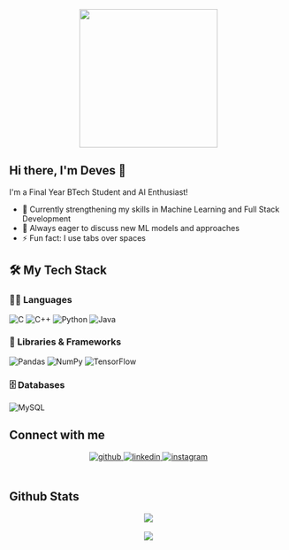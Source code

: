 <div align="center">
  <img src="https://miro.medium.com/max/1400/0*C-cPP9D2MIyeexAT.gif" height="250px" />
</div>

## Hi there, I'm Deves 👋

I'm a Final Year BTech Student and AI Enthusiast!

- 🌱 Currently strengthening my skills in Machine Learning and Full Stack Development  
- 🤔 Always eager to discuss new ML models and approaches
- ⚡ Fun fact: I use tabs over spaces

## 🛠️ My Tech Stack

### 👨‍💻 Languages 
![C](https://img.shields.io/badge/c-%2300599C.svg?style=flat&logo=c&logoColor=white) 
![C++](https://img.shields.io/badge/-C++-00599C?style=flat&logo=c%2B%2B&logoColor=white)
![Python](https://img.shields.io/badge/-Python-black?style=flat&logo=python)
![Java](https://img.shields.io/badge/-Java-007396?style=flat&logo=java)

### 🧰 Libraries & Frameworks
![Pandas](https://img.shields.io/badge/pandas-%23150458.svg?style=flat&logo=pandas&logoColor=white)
![NumPy](https://img.shields.io/badge/numpy-%23013243.svg?style=flat&logo=numpy&logoColor=white) 
![TensorFlow](https://img.shields.io/badge/TensorFlow-%23FF6F00.svg?style=flat&logo=TensorFlow&logoColor=white)

### 🗄️ Databases
![MySQL](https://img.shields.io/badge/mysql-%2300f.svg?style=flat&logo=mysql&logoColor=white)   

## Connect with me  
<div align="center">
<a href="https://github.com/https://github.com/devespanchariya" target="_blank">
<img src=https://img.shields.io/badge/github-%2324292e.svg?&style=for-the-badge&logo=github&logoColor=white alt=github style="margin-bottom: 5px;" />
</a>
<a href="https://linkedin.com/in/https://www.linkedin.com/in/deves-panchariya-1974aa24b/" target="_blank">
<img src=https://img.shields.io/badge/linkedin-%231E77B5.svg?&style=for-the-badge&logo=linkedin&logoColor=white alt=linkedin style="margin-bottom: 5px;" />
</a>
<a href="https://instagram.com/https://www.instagram.com/deves.panchariya" target="_blank">
<img src=https://img.shields.io/badge/instagram-%23000000.svg?&style=for-the-badge&logo=instagram&logoColor=white alt=instagram style="margin-bottom: 5px;" />
</a>  
</div>  
  

<br/>  


## Github Stats  
<div align="center"><img src="https://github-readme-stats.vercel.app/api?username=devespanchariya&show_icons=true&count_private=true&hide_border=true" align="center" /></div>  

<br/>  
 

<div align="center">
<img src="https://komarev.com/ghpvc/?username=devespanchariya&&style=flat-square" align="center" />
</div>  
  

<br/>  

<div align="center"></div>
<br />


